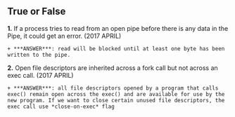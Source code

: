 ## True or False
**1.** If a process tries to read from an open pipe before there is any data in the Pipe, it could get an error. (2017 APRIL)
    
    + ***ANSWER***: read will be blocked until at least one byte has been written to the pipe. 




**2.** Open file descriptors are inherited across a fork call but not across an exec call. (2017 APRIL)


    + ***ANSWER***: all file descriptors opened by a program that calls exec() remain open across the exec() and are available for use by the new program. If we want to close certain unused file descriptors, the exec call use *close-on-exec* flag


